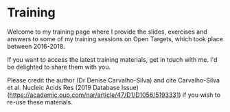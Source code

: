 # Training

Welcome to my training page where I provide the slides, exercises and answers to some of my training sessions on Open Targets, which took place between 2016-2018.

If you want to access the latest training materials, get in touch with me. I'd be delighted to share them with you.

Please credit the author (Dr Denise Carvalho-Silva) and cite Carvalho-Silva et al. Nucleic Acids Res (2019 Database Issue) (https://academic.oup.com/nar/article/47/D1/D1056/5193331) if you wish to re-use these materials.
